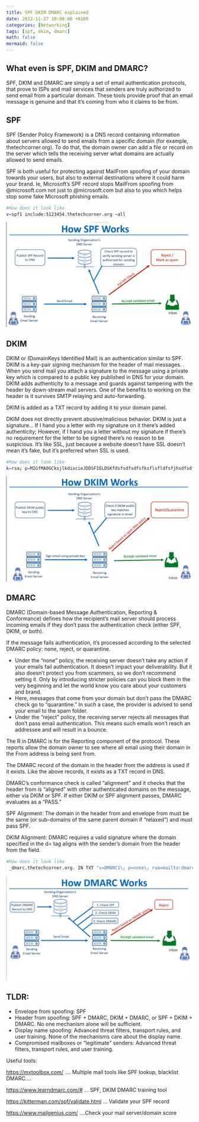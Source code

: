 ```yaml
---
title: SPF DKIM DMARC explained
date: 2022-11-27 10:00:00 +0100
categories: [Networking]
tags: [spf, dkim, dmarc]
math: false
mermaid: false
---
```


## What even is SPF, DKIM and DMARC?
SPF, DKIM and DMARC are simply a set of email authentication protocols, that prove to ISPs and mail services that senders are truly authorized to send email from a particular domain. These tools provide proof that an email message is genuine and that it’s coming from who it claims to be from.

## SPF 
SPF (Sender Policy Framework) is a DNS record containing information about servers allowed to send emails from a specific domain (for example, thetechcorner.org). To do that, the domain owner can add a file or record on the server which tells the receiving server what domains are actually allowed to send emails.

SPF is both useful for protecting against MailFrom spoofing of your domain towards your users, but also to external destinations where it could harm your brand. Ie, Microsoft’s SPF record stops MailFrom spoofing from @microsoft.com not just to @microsoft.com but also to you which helps stop some fake Microsoft phishing emails.

```bash
#How does it look like
v=spf1 include:5123454.thetechcorner.org ~all
```


![](/assets/img/posts/2022-11-27-SPF-DKIM-DMARC-explained.md/image-1-768x432.png)

## DKIM

DKIM or (DomainKeys Identified Mail) is an authentication similar to SPF. DKIM is a key-pair signing mechanism for the header of mail messages. . When you send mail you attach a signature to the message using a private key which is compared to a public key published in DNS for your domain. DKIM adds authenticity to a message and guards against tampering with the header by down-stream mail servers. One of the benefits to working on the header is it survives SMTP relaying and auto-forwarding.

DKIM is added as a TXT record by adding it to your domain panel.

DKIM does not directly prevent abusive/malicious behavior. DKIM is just a signature… If I hand you a letter with my signature on it there’s added authenticity; However, if I hand you a letter without my signature if there’s no requirement for the letter to be signed there’s no reason to be suspicious. It’s like SSL, just because a website doesn’t have SSL doesn’t mean it’s fake, but it’s preferred when SSL is used.

```bash
#How does it look like
k=rsa; p=MIGfMA0GCksjlkdixcieJDDSFIELDSKfdsfsdfsdfsfksflsfldfsfjhsdfsdfhuisdhfuiehfhNyyHs77EoDFDDEEFFEKJKLJHLKifLN51IIvwIDAQABQp6nIyi5oioyZh+1jDXoCDDFDSFEEDSFSEFE85N7b76aTtHmy2wTgR2LFS
```

![](/assets/img/posts/2022-11-27-SPF-DKIM-DMARC-explained.md/image-2-768x432.png)


## DMARC
DMARC (Domain-based Message Authentication, Reporting & Conformance) defines how the recipient’s mail server should process incoming emails if they don’t pass the authentication check (either SPF, DKIM, or both).

If the message fails authentication, it’s processed according to the selected DMARC policy: none, reject, or quarantine.

* Under the “none” policy, the receiving server doesn’t take any action if your emails fail authentication. It doesn’t impact your deliverability. But it also doesn’t protect you from scammers, so we don’t recommend setting it. Only by introducing stricter policies can you block them in the very beginning and let the world know you care about your customers and brand. 
* Here, messages that come from your domain but don’t pass the DMARC check go to “quarantine.” In such a case, the provider is advised to send your email to the spam folder. 
* Under the “reject” policy, the receiving server rejects all messages that don’t pass email authentication. This means such emails won’t reach an addressee and will result in a bounce.

The R in DMARC is for the Reporting component of the protocol. These reports allow the domain owner to see where all email using their domain in the From address is being sent from.

The DMARC record of the domain in the header from the address is used if it exists. Like the above records, it exists as a TXT record in DNS.

DMARC’s conformance check is called “alignment” and it checks that the header from is “aligned” with other authenticated domains on the message, either via DKIM or SPF. If either DKIM or SPF alignment passes, DMARC evaluates as a “PASS.”

SPF Alignment: The domain in the header from and envelope from must be the same (or sub-domains of the same parent domain if “relaxed”) and must pass SPF.

DKIM Alignment: DMARC requires a valid signature where the domain specified in the d= tag aligns with the sender’s domain from the header from the field.

```bash
#How does it look like
 _dmarc.thetechcorner.org. IN TXT "v=DMARC1\; p=none\; rua=mailto:dmarc-aggregate@65.108.148.51\; ruf=mailto:dmarc-afrf@65.108.148.51\; pct=100"
```

![](/assets/img/posts/2022-11-27-SPF-DKIM-DMARC-explained.md/image-3-1024x574.png)


## TLDR:

* Envelope from spoofing: SPF
* Header from spoofing: SPF + DMARC, DKIM + DMARC, or SPF + DKIM + DMARC. No one mechanism alone will be sufficient.
* Display name spoofing: Advanced threat filters, transport rules, and user training. None of the mechanisms care about the display name.
* Compromised mailboxes or “legitimate” senders: Advanced threat filters, transport rules, and user training.

Useful tools:

https://mxtoolbox.com/ …. Multiple mail tools like SPF lookup, blacklist DMARC….

https://www.learndmarc.com/# … SPF, DKIM DMARC training tool

https://kitterman.com/spf/validate.html … Validate your SPF record

https://www.mailgenius.com/ ….Check your mail server/domain score

